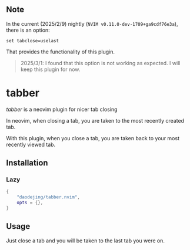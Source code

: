 ## Note
In the current (2025/2/9) nightly (`NVIM v0.11.0-dev-1709+ga9cdf76e3a`), there is an option:
```
set tabclose=uselast
```
That provides the functionality of this plugin.

> 2025/3/1: I found that this option is not working as expected. I will keep this plugin for now.

# tabber
*tabber* is a neovim plugin for nicer tab closing

In neovim, when closing a tab, you are taken to the most recently created tab.

With this plugin, when you close a tab, you are taken back to your most recently viewed tab.


## Installation
### Lazy
```lua
{
    "daodejing/tabber.nvim",
    opts = {},
}
```

## Usage
Just close a tab and you will be taken to the last tab you were on.

